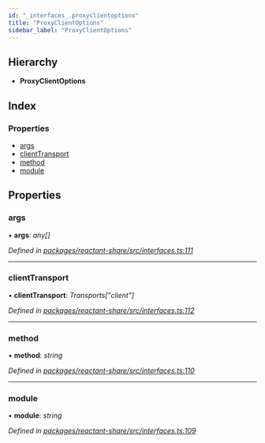```yaml
---
id: "_interfaces_.proxyclientoptions"
title: "ProxyClientOptions"
sidebar_label: "ProxyClientOptions"
---
```


## Hierarchy

* **ProxyClientOptions**

## Index

### Properties

* [args](_interfaces_.proxyclientoptions.md#args)
* [clientTransport](_interfaces_.proxyclientoptions.md#clienttransport)
* [method](_interfaces_.proxyclientoptions.md#method)
* [module](_interfaces_.proxyclientoptions.md#module)

## Properties

###  args

• **args**: *any[]*

*Defined in [packages/reactant-share/src/interfaces.ts:111](https://github.com/unadlib/reactant/blob/3ea14604/packages/reactant-share/src/interfaces.ts#L111)*

___

###  clientTransport

• **clientTransport**: *Transports["client"]*

*Defined in [packages/reactant-share/src/interfaces.ts:112](https://github.com/unadlib/reactant/blob/3ea14604/packages/reactant-share/src/interfaces.ts#L112)*

___

###  method

• **method**: *string*

*Defined in [packages/reactant-share/src/interfaces.ts:110](https://github.com/unadlib/reactant/blob/3ea14604/packages/reactant-share/src/interfaces.ts#L110)*

___

###  module

• **module**: *string*

*Defined in [packages/reactant-share/src/interfaces.ts:109](https://github.com/unadlib/reactant/blob/3ea14604/packages/reactant-share/src/interfaces.ts#L109)*
